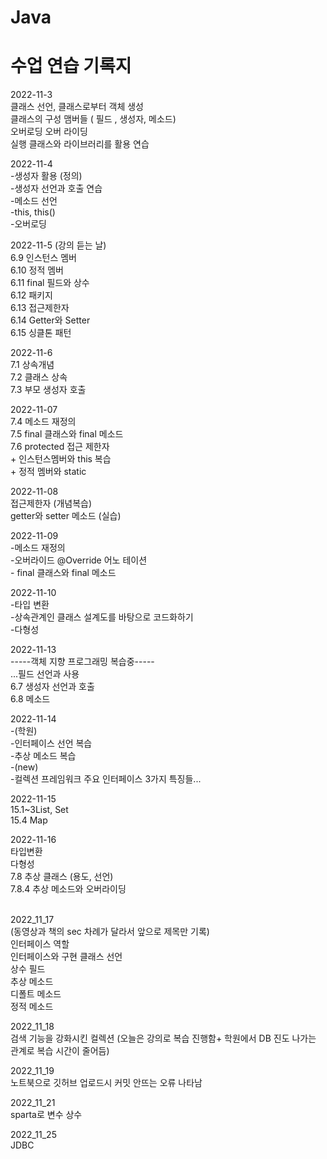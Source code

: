 # Java

수업 연습 기록지
===========

2022-11-3
<br/>클래스 선언, 클래스로부터 객체 생성
<br/>클래스의 구성 맴버들 ( 필드 , 생성자, 메소드)
<br/>오버로딩 오버 라이딩
<br/>실행 클래스와 라이브러리를 활용 연습

2022-11-4
<br/>-생성자 활용 (정의)
<br/>-생성자 선언과 호출 연습
<br/>-메소드 선언
<br/>-this, this()
<br/>-오버로딩


2022-11-5 (강의 듣는 날)
<br/>6.9 인스턴스 멤버
<br/>6.10 정적 멤버
<br/>6.11 final 필드와 상수
<br/>6.12 패키지
<br/>6.13 접근제한자
<br/>6.14 Getter와 Setter
<br/>6.15 싱클톤 패턴

2022-11-6
<br/>7.1 상속개념
<br/>7.2 클래스 상속
<br/>7.3 부모 생성자 호출

2022-11-07
<br/>7.4 메소드 재정의
<br/>7.5 final 클래스와 final 메소드
<br/>7.6 protected 접근 제한자
<br/>+ 인스턴스멤버와 this 복습 
<br/>+ 정적 멤버와 static


2022-11-08
<br/>접근제한자 (개념복습)
<br/>getter와 setter 메소드 (실습)

2022-11-09
<br/>-메소드 재정의
<br/>-오버라이드 @Override 어노 테이션
<br/>- final 클래스와 final 메소드


2022-11-10
<br/>-타입 변환
<br/>-상속관계인 클래스 설계도를 바탕으로 코드화하기
<br/>-다형성


2022-11-13
<br/> -----객체 지향 프로그래밍 복습중-----
<br/>...필드 선언과 사용
<br/>6.7 생성자 선언과 호출
<br/>6.8 메소드 

2022-11-14
<br/>-(학원)
<br/>-인터페이스 선언 복습
<br/>-추상 메소드 복습
<br/>-(new)
<br/>-컬렉션 프레임워크 주요 인터페이스 3가지 특징들...

2022-11-15
<br/> 15.1~3List, Set 
<br/>15.4 Map

2022-11-16
<br/> 타입변환
<br/> 다형성
<br/>7.8 추상 클래스 (용도, 선언)
<br/>7.8.4 추상 메소드와 오버라이딩

<br/>2022_11_17
<br/>(동영상과 책의 sec 차례가 달라서 앞으로 제목만 기록)
<br/>인터페이스 역할
<br/>인터페이스와 구현 클래스 선언
<br/>상수 필드
<br/>추상 메소드
<br/>디폴트 메소드
<br/>정적 메소드

2022_11_18
<br/>검색 기능을 강화시킨 컬렉션 (오늘은 강의로 복습 진행함+ 학원에서 DB 진도 나가는 관계로 복습 시간이 줄어듬)

2022_11_19
<br/> 노트북으로 깃허브 업로드시 커밋 안뜨는 오류 나타남

2022_11_21
<br/> sparta로 변수 상수


2022_11_25
<br/> JDBC 

